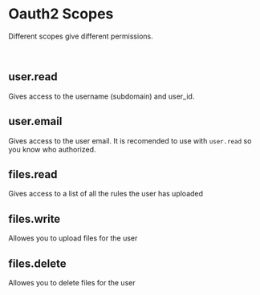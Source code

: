# Oauth2 Scopes
Different scopes give different permissions.


<br>

## **user.read**
Gives access to the username (subdomain) and user_id.

## **user.email**
Gives access to the user email. It is recomended to use with `user.read` so you know who authorized.

## **files.read**
Gives access to a list of all the rules the user has uploaded

## **files.write**
Allowes you to upload files for the user

## **files.delete**
Allowes you to delete files for the user

